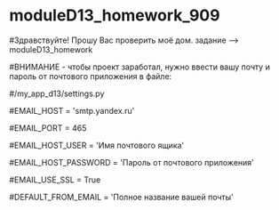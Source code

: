 # moduleD13_homework_909

#Здравствуйте! Прошу Вас проверить моё дом. задание --> moduleD13_homework

#ВНИМАНИЕ - чтобы проект заработал, нужно ввести вашу почту и пароль от почтового приложения в файле:

#/my_app_d13/settings.py

#EMAIL_HOST = 'smtp.yandex.ru'

#EMAIL_PORT = 465

#EMAIL_HOST_USER = 'Имя почтового ящика'

#EMAIL_HOST_PASSWORD = 'Пароль от почтового приложения'

#EMAIL_USE_SSL = True

#DEFAULT_FROM_EMAIL = 'Полное название вашей почты'
